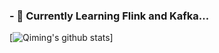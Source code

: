 ### - 🔭 Currently Learning Flink and Kafka...
[![Qiming's github stats](https://github-readme-stats.vercel.app/api?username=Qiming-C&&theme=dark&show_icons=true)]



<!--
**Qiming-C/Qiming-C** is a ✨ _special_ ✨ repository because its `README.md` (this file) appears on your GitHub profile.

Here are some ideas to get you started:

- 🔭 I’m currently working on ...
- 🌱 I’m currently learning ...
- 👯 I’m looking to collaborate on ...
- 🤔 I’m looking for help with ...
- 💬 Ask me about ...
- 📫 How to reach me: ...
- 😄 Pronouns: ...
- ⚡ Fun fact: ...
-->
